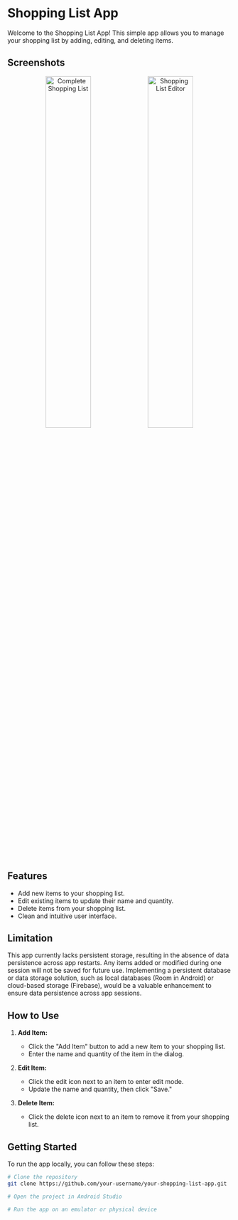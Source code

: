 # Shopping List App

Welcome to the Shopping List App! This simple app allows you to manage your shopping list by adding, editing, and deleting items.

## Screenshots

<div align="center">
  <img src="https://github.com/pavan-kumar-arepu/ShoppingListApp/assets/13812858/33ee5515-8f7f-4b5e-849e-4906df1d9c47" width="45%" alt="Complete Shopping List">
  <img src="https://github.com/pavan-kumar-arepu/ShoppingListApp/assets/13812858/8b861936-6d06-417b-b28b-8fe7e2b05d4f" width="45%" alt="Shopping List Editor">
</div>


## Features

- Add new items to your shopping list.
- Edit existing items to update their name and quantity.
- Delete items from your shopping list.
- Clean and intuitive user interface.


## Limitation
This app currently lacks persistent storage, resulting in the absence of data persistence across app restarts.
Any items added or modified during one session will not be saved for future use. Implementing a persistent database or data storage solution, such as local databases (Room in Android) or cloud-based storage (Firebase), would be a valuable enhancement to ensure data persistence across app sessions.


## How to Use

1. **Add Item:**
   - Click the "Add Item" button to add a new item to your shopping list.
   - Enter the name and quantity of the item in the dialog.

2. **Edit Item:**
   - Click the edit icon next to an item to enter edit mode.
   - Update the name and quantity, then click "Save."

3. **Delete Item:**
   - Click the delete icon next to an item to remove it from your shopping list.

## Getting Started

To run the app locally, you can follow these steps:

```bash
# Clone the repository
git clone https://github.com/your-username/your-shopping-list-app.git

# Open the project in Android Studio

# Run the app on an emulator or physical device
